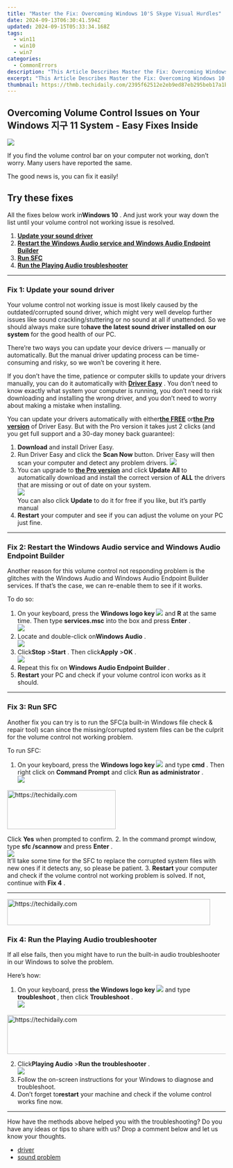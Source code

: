 ```yaml
---
title: "Master the Fix: Overcoming Windows 10'S Skype Visual Hurdles"
date: 2024-09-13T06:30:41.594Z
updated: 2024-09-15T05:33:34.168Z
tags:
  - win11
  - win10
  - win7
categories:
  - CommonErrors
description: "This Article Describes Master the Fix: Overcoming Windows 10'S Skype Visual Hurdles"
excerpt: "This Article Describes Master the Fix: Overcoming Windows 10'S Skype Visual Hurdles"
thumbnail: https://thmb.techidaily.com/2395f62512e2eb9ed87eb295beb17a1b7424b2aaaf05f0c77e0e3c79be6147f6.jpg
---
```


## Overcoming Volume Control Issues on Your Windows 지구 11 System - Easy Fixes Inside

![](https://images.drivereasy.com/wp-content/uploads/2018/10/img_5bb5d46a84135.jpg)

 If you find the volume control bar on your computer not working, don’t worry. Many users have reported the same.

The good news is, you can fix it easily!

## Try these fixes

 All the fixes below work in**Windows 10** . And just work your way down the list until your volume control not working issue is resolved.

1. [**Update your sound driver**](https://tools.techidaily.com/drivereasy/download/)
2. [**Restart the Windows Audio service and Windows Audio Endpoint Builder**](https://tools.techidaily.com/drivereasy/download/)
3. [**Run SFC**](https://tools.techidaily.com/drivereasy/download/)
4. [**Run the Playing Audio troubleshooter**](https://tools.techidaily.com/drivereasy/download/)

---

### Fix 1: Update your sound driver

 Your volume control not working issue is most likely caused by the outdated/corrupted sound driver, which might very well develop further issues like sound crackling/stuttering or no sound at all if unattended. So we should always make sure to**have the latest sound driver installed on our system** for the good health of our PC.

 There’re two ways you can update your device drivers — manually or automatically. But the manual driver updating process can be time-consuming and risky, so we won’t be covering it here.

 If you don’t have the time, patience or computer skills to update your drivers manually, you can do it automatically with **[Driver Easy](https://tools.techidaily.com/drivereasy/download/)**  .  You don’t need to know exactly what system your computer is running, you don’t need to risk downloading and installing the wrong driver, and you don’t need to worry about making a mistake when installing.

 You can update your drivers automatically with either[**the FREE**](https://tools.techidaily.com/drivereasy/download/) or[**the Pro version**](https://tools.techidaily.com/drivereasy/download/) of Driver Easy. But with the Pro version it takes just 2 clicks (and you get full support and a 30-day money back guarantee):

1. **Download**  and install Driver Easy.
2. Run Driver Easy and click the **Scan Now** button. Driver Easy will then scan your computer and detect any problem drivers. ![](https://images.drivereasy.com/wp-content/uploads/2018/07/img_5b46ffcde1143.jpg)
3. You can upgrade to **[the Pro version](https://tools.techidaily.com/drivereasy/download/)**   and click **Update All** to automatically download and install the correct version of **ALL**  the drivers that are missing or out of date on your system.  
![](https://images.drivereasy.com/wp-content/uploads/2018/10/img_5bb5cfcaf3cc0.jpg)  
 You can also click **Update** to do it for free if you like, but it’s partly manual
4. **Restart** your computer and see if you can adjust the volume on your PC just fine.

---

### Fix 2: Restart the Windows Audio service and **Windows Audio Endpoint Builder**

 Another reason for this volume control not responding problem is the glitches with the Windows Audio and Windows Audio Endpoint Builder services. If that’s the case, we can re-enable them to see if it works.

To do so:

1. On your keyboard, press the   **Windows logo key ![](https://images.drivereasy.com/wp-content/uploads/2018/04/img_5ae0331bc08e4.png)**  and  **R**  at the same time. Then type **services.msc**   into the box and press **Enter** .  
![](https://images.drivereasy.com/wp-content/uploads/2018/10/img_5bb5cdb63e3b0.png)
2. Locate and double-click on**Windows Audio** .  
![](https://images.drivereasy.com/wp-content/uploads/2018/10/img_5bb5ce1733bbb.jpg)
3. Click**Stop** \>**Start** . Then click**Apply** \>**OK** .  
![](https://images.drivereasy.com/wp-content/uploads/2018/10/img_5bb5cec02411e.jpg)
4. Repeat this fix on **Windows Audio Endpoint Builder** .
5. **Restart** your PC and check if your volume control icon works as it should.

---

### Fix 3: Run SFC

 Another fix you can try is to run the SFC(a built-in Windows file check & repair tool) scan since the missing/corrupted system files can be the culprit for the volume control not working problem.

To run SFC:

1. On your keyboard, press the   **Windows logo key ![](https://images.drivereasy.com/wp-content/uploads/2018/04/img_5ae0331bc08e4.png)**  and type **cmd** . Then right click on **Command Prompt**   and click **Run as administrator** .  
![](https://images.drivereasy.com/wp-content/uploads/2018/06/img_5b28ad73ad4a9.png)  

<!-- affiliate ads begin -->
<a href="https://bluettius.sjv.io/c/5597632/2139112/17108" target="_top" id="2139112">
  <img src="//a.impactradius-go.com/display-ad/17108-2139112" border="0" alt="https://techidaily.com" width="250" height="90"/>
</a>
<img height="0" width="0" src="https://bluettius.sjv.io/i/5597632/2139112/17108" style="position:absolute;visibility:hidden;" border="0" />
<!-- affiliate ads end -->

 Click **Yes**   when prompted to confirm.
2. In the command prompt window, type **sfc /scannow**   and press **Enter** .  
![](https://images.drivereasy.com/wp-content/uploads/2018/06/img_5b28aee247664.jpg)  
 It’ll take some time for the SFC to replace the corrupted system files with new ones if it detects any, so please be patient.
3. **Restart** your computer and check if the volume control not working problem is solved. If not, continue with **Fix 4** .

---

<!-- affiliate ads begin -->
<a href="https://aligracehair.sjv.io/c/5597632/2135360/19272" target="_top" id="2135360">
  <img src="//a.impactradius-go.com/display-ad/19272-2135360" border="0" alt="https://techidaily.com" width="468" height="60"/>
</a>
<img height="0" width="0" src="https://aligracehair.sjv.io/i/5597632/2135360/19272" style="position:absolute;visibility:hidden;" border="0" />
<!-- affiliate ads end -->

### Fix 4: Run the Playing Audio troubleshooter

 If all else fails, then you might have to run the built-in audio troubleshooter in our Windows to solve the problem.

Here’s how:

1. On your keyboard, press   **the Windows logo key ![](https://images.drivereasy.com/wp-content/uploads/2018/04/img_5ae0331bc08e4.png)**  and type **troubleshoot** , then click **Troubleshoot** .  
![](https://images.drivereasy.com/wp-content/uploads/2018/06/img_5b30a29f39ffd.jpg)

<!-- affiliate ads begin -->
<a href="https://unicoeye.pxf.io/c/5597632/2134229/18498" target="_top" id="2134229">
  <img src="//a.impactradius-go.com/display-ad/18498-2134229" border="0" alt="https://techidaily.com" width="728" height="90"/>
</a>
<img height="0" width="0" src="https://unicoeye.pxf.io/i/5597632/2134229/18498" style="position:absolute;visibility:hidden;" border="0" />
<!-- affiliate ads end -->

2. Click**Playing Audio** \>**Run the troubleshooter** .  
![](https://images.drivereasy.com/wp-content/uploads/2018/10/img_5bb5d8eb22766.jpg)
3. Follow the on-screen instructions for your Windows to diagnose and troubleshoot.
4. Don’t forget to**restart** your machine and check if the volume control works fine now.

---

 How have the methods above helped you with the troubleshooting? Do you have any ideas or tips to share with us? Drop a comment below and let us know your thoughts.

* [driver](https://tools.techidaily.com/drivereasy/download/)
* [sound problem](https://tools.techidaily.com/drivereasy/download/)

<ins class="adsbygoogle"
     style="display:block"
     data-ad-format="autorelaxed"
     data-ad-client="ca-pub-7571918770474297"
     data-ad-slot="1223367746"></ins>

<ins class="adsbygoogle"
     style="display:block"
     data-ad-client="ca-pub-7571918770474297"
     data-ad-slot="8358498916"
     data-ad-format="auto"
     data-full-width-responsive="true"></ins>



